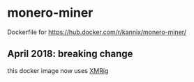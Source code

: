 # monero-miner

Dockerfile for https://hub.docker.com/r/kannix/monero-miner/

## April 2018: breaking change

this docker image now uses [XMRig](https://github.com/xmrig/xmrig)